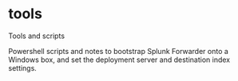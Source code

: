 tools
=====

Tools and scripts


Powershell scripts and notes to bootstrap Splunk Forwarder onto a Windows box,
and set the deployment server and destination index settings.

